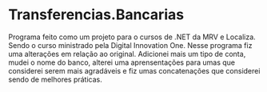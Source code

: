# Transferencias.Bancarias
 Programa feito como um projeto para o cursos de .NET da MRV e Localiza. Sendo o  curso ministrado pela Digital Innovation One.  Nesse programa fiz uma alterações  em relação ao original. Adicionei mais um tipo de conta, mudei o nome do banco, alterei uma aprensentações para umas que considerei serem  mais agradáveis e fiz umas concatenações que considerei sendo de melhores práticas.
